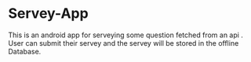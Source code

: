 # Servey-App
This is an android app for serveying some question fetched from an api . User can submit their servey and the servey will be stored in the offline Database.
